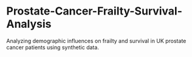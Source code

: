 # Prostate-Cancer-Frailty-Survival-Analysis
Analyzing demographic influences on frailty and survival in UK prostate cancer patients using synthetic data.
